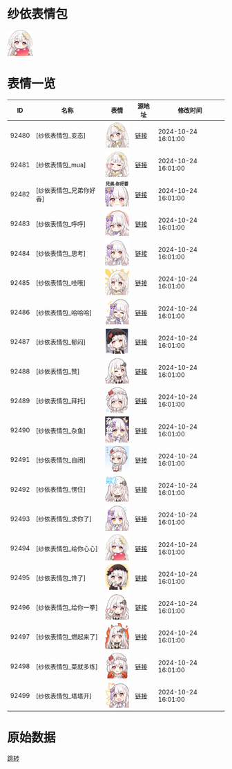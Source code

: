 # 纱依表情包

<img src="./cover.png" height="60" alt="cover" />

# 表情一览

|ID|名称|表情|源地址|修改时间|
|----|----|----|----|----|
|92480|[纱依表情包_变态]|<img src="./pic/092480_%5B纱依表情包_变态%5D.png" height="60" alt="变态"/>|[链接](https://i0.hdslb.com/bfs/garb/89fa4a590c056edc9f9a9169a5f43c8cb1f8a1fa.png)|2024-10-24 16:01:00|
|92481|[纱依表情包_mua]|<img src="./pic/092481_%5B纱依表情包_mua%5D.png" height="60" alt="mua"/>|[链接](https://i0.hdslb.com/bfs/garb/33ea51b899423fad82787d6d903f7c8a90814a6a.png)|2024-10-24 16:01:00|
|92482|[纱依表情包_兄弟你好香]|<img src="./pic/092482_%5B纱依表情包_兄弟你好香%5D.png" height="60" alt="兄弟你好香"/>|[链接](https://i0.hdslb.com/bfs/garb/5abe72cf977243236c61ac5b578dddafbafd4c1f.png)|2024-10-24 16:01:00|
|92483|[纱依表情包_呼呼]|<img src="./pic/092483_%5B纱依表情包_呼呼%5D.png" height="60" alt="呼呼"/>|[链接](https://i0.hdslb.com/bfs/garb/4ebd8f2b1a7c28b85fc16d74fcc1564556e09b8a.png)|2024-10-24 16:01:00|
|92484|[纱依表情包_思考]|<img src="./pic/092484_%5B纱依表情包_思考%5D.png" height="60" alt="思考"/>|[链接](https://i0.hdslb.com/bfs/garb/ec26f31e4afe0a791f6ea1fd6e1696d2183cbf4e.png)|2024-10-24 16:01:00|
|92485|[纱依表情包_哇哦]|<img src="./pic/092485_%5B纱依表情包_哇哦%5D.png" height="60" alt="哇哦"/>|[链接](https://i0.hdslb.com/bfs/garb/b5c3c23313aff5025a26f7bdacdd8196d35d16a6.png)|2024-10-24 16:01:00|
|92486|[纱依表情包_哈哈哈]|<img src="./pic/092486_%5B纱依表情包_哈哈哈%5D.png" height="60" alt="哈哈哈"/>|[链接](https://i0.hdslb.com/bfs/garb/bec5fd6e23c37b00ecef1d46307e7e72260d85ca.png)|2024-10-24 16:01:00|
|92487|[纱依表情包_郁闷]|<img src="./pic/092487_%5B纱依表情包_郁闷%5D.png" height="60" alt="郁闷"/>|[链接](https://i0.hdslb.com/bfs/garb/713a0ff187f220b2267b3db3fa951a1e4b732b68.png)|2024-10-24 16:01:00|
|92488|[纱依表情包_赞]|<img src="./pic/092488_%5B纱依表情包_赞%5D.png" height="60" alt="赞"/>|[链接](https://i0.hdslb.com/bfs/garb/261dc54369e661050be1061c47cbfb5f7eaf6a18.png)|2024-10-24 16:01:00|
|92489|[纱依表情包_拜托]|<img src="./pic/092489_%5B纱依表情包_拜托%5D.png" height="60" alt="拜托"/>|[链接](https://i0.hdslb.com/bfs/garb/815d4093e7b39af57a97e4f6f86ec034bbb4a6b9.png)|2024-10-24 16:01:00|
|92490|[纱依表情包_杂鱼]|<img src="./pic/092490_%5B纱依表情包_杂鱼%5D.png" height="60" alt="杂鱼"/>|[链接](https://i0.hdslb.com/bfs/garb/99d74910685fb7281948222aa8ed4de371c02458.png)|2024-10-24 16:01:00|
|92491|[纱依表情包_自闭]|<img src="./pic/092491_%5B纱依表情包_自闭%5D.png" height="60" alt="自闭"/>|[链接](https://i0.hdslb.com/bfs/garb/10484311f89537429c18849a19c4f901897dcb54.png)|2024-10-24 16:01:00|
|92492|[纱依表情包_愣住]|<img src="./pic/092492_%5B纱依表情包_愣住%5D.png" height="60" alt="愣住"/>|[链接](https://i0.hdslb.com/bfs/garb/bfa6b483148086d7c246e90173bd6722880a88ed.png)|2024-10-24 16:01:00|
|92493|[纱依表情包_求你了]|<img src="./pic/092493_%5B纱依表情包_求你了%5D.png" height="60" alt="求你了"/>|[链接](https://i0.hdslb.com/bfs/garb/f4e3094a82131d77fa5fd92519e9f66b9db4e16e.png)|2024-10-24 16:01:00|
|92494|[纱依表情包_给你心心]|<img src="./pic/092494_%5B纱依表情包_给你心心%5D.png" height="60" alt="给你心心"/>|[链接](https://i0.hdslb.com/bfs/garb/261280a82c6abb70e40b1f6044144464dd211156.png)|2024-10-24 16:01:00|
|92495|[纱依表情包_馋了]|<img src="./pic/092495_%5B纱依表情包_馋了%5D.png" height="60" alt="馋了"/>|[链接](https://i0.hdslb.com/bfs/garb/ad2a7067096f44f28148a24444add467e6fe2e15.png)|2024-10-24 16:01:00|
|92496|[纱依表情包_给你一拳]|<img src="./pic/092496_%5B纱依表情包_给你一拳%5D.png" height="60" alt="给你一拳"/>|[链接](https://i0.hdslb.com/bfs/garb/976a60d65534bb838ffa89d35b443b0745a213e0.png)|2024-10-24 16:01:00|
|92497|[纱依表情包_燃起来了]|<img src="./pic/092497_%5B纱依表情包_燃起来了%5D.png" height="60" alt="燃起来了"/>|[链接](https://i0.hdslb.com/bfs/garb/01cff92330ef73f248e6d311ee9a5b57ed1d6897.png)|2024-10-24 16:01:00|
|92498|[纱依表情包_菜就多练]|<img src="./pic/092498_%5B纱依表情包_菜就多练%5D.png" height="60" alt="菜就多练"/>|[链接](https://i0.hdslb.com/bfs/garb/51987af0f5e6b508d930226aa976dbf403943c4b.png)|2024-10-24 16:01:00|
|92499|[纱依表情包_塔塔开]|<img src="./pic/092499_%5B纱依表情包_塔塔开%5D.png" height="60" alt="塔塔开"/>|[链接](https://i0.hdslb.com/bfs/garb/0d2c29d9304957b39be375f4b9020b604aa0d855.png)|2024-10-24 16:01:00|

# 原始数据

[跳转](./raw.json)

